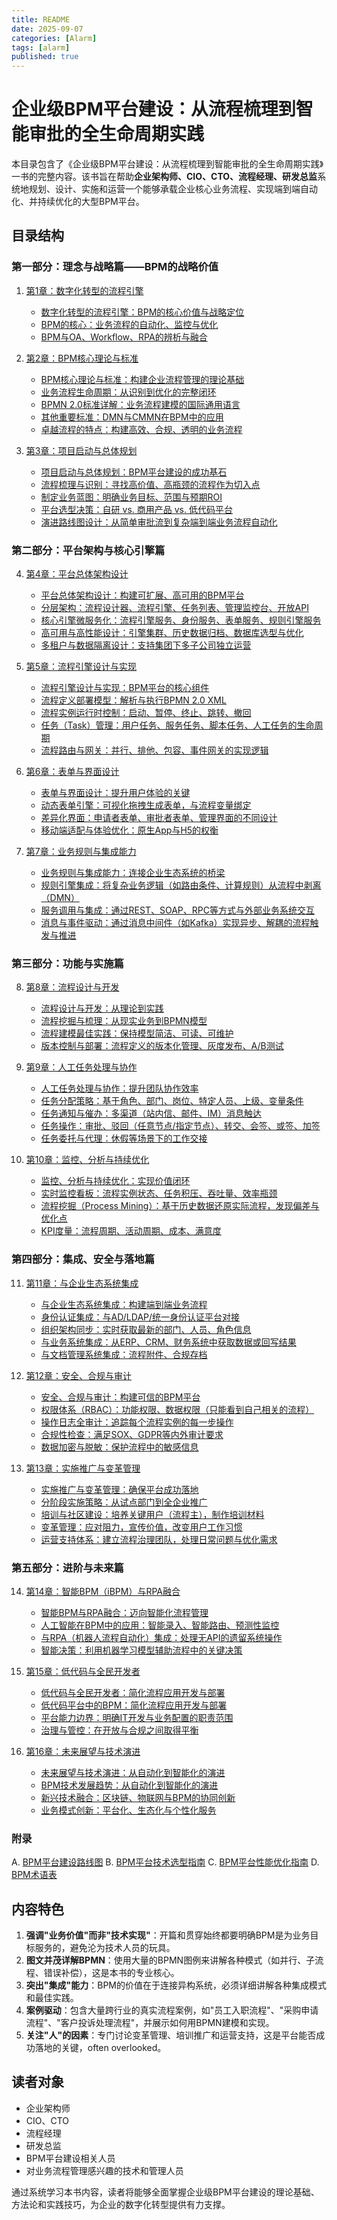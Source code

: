 ```yaml
---
title: README
date: 2025-09-07
categories: [Alarm]
tags: [alarm]
published: true
---
```



# 企业级BPM平台建设：从流程梳理到智能审批的全生命周期实践

本目录包含了《企业级BPM平台建设：从流程梳理到智能审批的全生命周期实践》一书的完整内容。该书旨在帮助**企业架构师、CIO、CTO、流程经理、研发总监**系统地规划、设计、实施和运营一个能够承载企业核心业务流程、实现端到端自动化、并持续优化的大型BPM平台。

## 目录结构

### 第一部分：理念与战略篇——BPM的战略价值

1. [第1章：数字化转型的流程引擎](1-1-README.md)
   - [数字化转型的流程引擎：BPM的核心价值与战略定位](1-1-digital-transformation-process-engine-overview.md)
   - [BPM的核心：业务流程的自动化、监控与优化](1-1-1-bpm-core-automation-monitoring-optimization.md)
   - [BPM与OA、Workflow、RPA的辨析与融合](1-1-2-bpm-oa-workflow-rpa-discrimination-fusion.md)

2. [第2章：BPM核心理论与标准](1-2-README.md)
   - [BPM核心理论与标准：构建企业流程管理的理论基础](1-2-bpm-core-theory-standards-overview.md)
   - [业务流程生命周期：从识别到优化的完整闭环](1-2-1-business-process-lifecycle-theory.md)
   - [BPMN 2.0标准详解：业务流程建模的国际通用语言](1-2-2-bpmn-2.0-standard-detailed-explanation.md)
   - [其他重要标准：DMN与CMMN在BPM中的应用](1-2-3-other-important-standards-dmn-cmmn.md)
   - [卓越流程的特点：构建高效、合规、透明的业务流程](1-2-4-characteristics-of-excellent-processes.md)

3. [第3章：项目启动与总体规划](1-3-README.md)
   - [项目启动与总体规划：BPM平台建设的成功基石](1-3-project-initiation-master-planning-overview.md)
   - [流程梳理与识别：寻找高价值、高瓶颈的流程作为切入点](1-3-1-process-inventory-identification.md)
   - [制定业务蓝图：明确业务目标、范围与预期ROI](1-3-2-business-blueprint-development.md)
   - [平台选型决策：自研 vs. 商用产品 vs. 低代码平台](1-3-3-platform-selection-decision.md)
   - [演进路线图设计：从简单审批流到复杂端到端业务流程自动化](1-3-4-evolution-roadmap-design.md)

### 第二部分：平台架构与核心引擎篇

4. [第4章：平台总体架构设计](1-4-README.md)
   - [平台总体架构设计：构建可扩展、高可用的BPM平台](1-4-platform-architecture-design-overview.md)
   - [分层架构：流程设计器、流程引擎、任务列表、管理监控台、开放API](1-4-1-layered-architecture-design.md)
   - [核心引擎微服务化：流程引擎服务、身份服务、表单服务、规则引擎服务](1-4-2-core-engine-microservices.md)
   - [高可用与高性能设计：引擎集群、历史数据归档、数据库选型与优化](1-4-3-high-availability-performance-design.md)
   - [多租户与数据隔离设计：支持集团下多子公司独立运营](1-4-4-multi-tenancy-data-isolation-design.md)

5. [第5章：流程引擎设计与实现](1-5-README.md)
   - [流程引擎设计与实现：BPM平台的核心组件](1-5-process-engine-design-implementation-overview.md)
   - [流程定义部署模型：解析与执行BPMN 2.0 XML](1-5-1-process-definition-deployment-model.md)
   - [流程实例运行时控制：启动、暂停、终止、跳转、撤回](1-5-2-process-instance-runtime-control.md)
   - [任务（Task）管理：用户任务、服务任务、脚本任务、人工任务的生命周期](1-5-3-task-management.md)
   - [流程路由与网关：并行、排他、包容、事件网关的实现逻辑](1-5-4-process-routing-gateway.md)

6. [第6章：表单与界面设计](1-6-README.md)
   - [表单与界面设计：提升用户体验的关键](1-6-form-interface-design-overview.md)
   - [动态表单引擎：可视化拖拽生成表单，与流程变量绑定](1-6-1-dynamic-form-engine.md)
   - [差异化界面：申请者表单、审批者表单、管理界面的不同设计](1-6-2-differentiated-interface-design.md)
   - [移动端适配与体验优化：原生App与H5的权衡](1-6-3-mobile-adaptation-experience-optimization.md)

7. [第7章：业务规则与集成能力](1-7-README.md)
   - [业务规则与集成能力：连接企业生态系统的桥梁](1-7-business-rules-integration-capabilities-overview.md)
   - [规则引擎集成：将复杂业务逻辑（如路由条件、计算规则）从流程中剥离（DMN）](1-7-1-rule-engine-integration.md)
   - [服务调用与集成：通过REST、SOAP、RPC等方式与外部业务系统交互](1-7-2-service-calls-integration.md)
   - [消息与事件驱动：通过消息中间件（如Kafka）实现异步、解耦的流程触发与推进](1-7-3-messaging-event-driven.md)

### 第三部分：功能与实施篇

8. [第8章：流程设计与开发](1-8-README.md)
   - [流程设计与开发：从理论到实践](1-8-process-design-development-overview.md)
   - [流程挖掘与梳理：从现实业务到BPMN模型](1-8-1-process-mining-梳理.md)
   - [流程建模最佳实践：保持模型简洁、可读、可维护](1-8-2-process-modeling-best-practices.md)
   - [版本控制与部署：流程定义的版本化管理、灰度发布、A/B测试](1-8-3-version-control-deployment.md)

9. [第9章：人工任务处理与协作](1-9-README.md)
   - [人工任务处理与协作：提升团队协作效率](1-9-human-task-collaboration-overview.md)
   - [任务分配策略：基于角色、部门、岗位、特定人员、上级、变量条件](1-9-1-task-assignment-strategies.md)
   - [任务通知与催办：多渠道（站内信、邮件、IM）消息触达](1-9-2-task-notification-reminders.md)
   - [任务操作：审批、驳回（任意节点/指定节点）、转交、会签、或签、加签](1-9-3-task-operations-support.md)
   - [任务委托与代理：休假等场景下的工作交接](1-9-4-task-delegation-proxy.md)

10. [第10章：监控、分析与持续优化](1-10-README.md)
    - [监控、分析与持续优化：实现价值闭环](1-10-monitoring-analysis-optimization-overview.md)
    - [实时监控看板：流程实例状态、任务积压、吞吐量、效率瓶颈](1-10-1-real-time-monitoring-dashboard.md)
    - [流程挖掘（Process Mining）：基于历史数据还原实际流程，发现偏差与优化点](1-10-2-process-mining-technology.md)
    - [KPI度量：流程周期、活动周期、成本、满意度](1-10-3-kpi-metrics-system.md)

### 第四部分：集成、安全与落地篇

11. [第11章：与企业生态系统集成](1-11-README.md)
    - [与企业生态系统集成：构建端到端业务流程](1-11-enterprise-ecosystem-integration-overview.md)
    - [身份认证集成：与AD/LDAP/统一身份认证平台对接](1-11-1-identity-authentication-integration.md)
    - [组织架构同步：实时获取最新的部门、人员、角色信息](1-11-2-organizational-structure-synchronization.md)
    - [与业务系统集成：从ERP、CRM、财务系统中获取数据或回写结果](1-11-3-business-system-integration.md)
    - [与文档管理系统集成：流程附件、合规存档](1-11-4-document-management-system-integration.md)

12. [第12章：安全、合规与审计](1-12-README.md)
    - [安全、合规与审计：构建可信的BPM平台](1-12-security-compliance-audit-overview.md)
    - [权限体系（RBAC）：功能权限、数据权限（只能看到自己相关的流程）](1-12-1-permission-system-design.md)
    - [操作日志全审计：追踪每个流程实例的每一步操作](1-12-2-operation-log-audit.md)
    - [合规性检查：满足SOX、GDPR等内外审计要求](1-12-3-compliance-check.md)
    - [数据加密与脱敏：保护流程中的敏感信息](1-12-4-data-encryption-masking.md)

13. [第13章：实施推广与变革管理](1-13-README.md)
    - [实施推广与变革管理：确保平台成功落地](1-13-implementation-promotion-change-management-overview.md)
    - [分阶段实施策略：从试点部门到全企业推广](1-13-1-phased-implementation-strategy.md)
    - [培训与社区建设：培养关键用户（流程主），制作培训材料](1-13-2-training-community-building.md)
    - [变革管理：应对阻力，宣传价值，改变用户工作习惯](1-13-3-change-management.md)
    - [运营支持体系：建立流程治理团队，处理日常问题与优化需求](1-13-4-operations-support-system.md)

### 第五部分：进阶与未来篇

14. [第14章：智能BPM（iBPM）与RPA融合](1-14-README.md)
    - [智能BPM与RPA融合：迈向智能化流程管理](1-14-intelligent-bpm-rpa-integration-overview.md)
    - [人工智能在BPM中的应用：智能录入、智能路由、预测性监控](1-14-1-ai-applications-in-bpm.md)
    - [与RPA（机器人流程自动化）集成：处理无API的遗留系统操作](1-14-2-rpa-integration.md)
    - [智能决策：利用机器学习模型辅助流程中的关键决策](1-14-3-intelligent-decision-making.md)

15. [第15章：低代码与全民开发者](1-15-README.md)
    - [低代码与全民开发者：简化流程应用开发与部署](1-15-low-code-citizen-development-overview.md)
    - [低代码平台中的BPM：简化流程应用开发与部署](1-15-1-low-code-platform-bpm.md)
    - [平台能力边界：明确IT开发与业务配置的职责范围](1-15-2-platform-capability-boundaries.md)
    - [治理与管控：在开放与合规之间取得平衡](1-15-3-governance-and-control.md)

16. [第16章：未来展望与技术演进](1-16-README.md)
    - [未来展望与技术演进：从自动化到智能化的演进](1-16-future-outlook-technology-evolution-overview.md)
    - [BPM技术发展趋势：从自动化到智能化的演进](1-16-1-bpm-technology-trends.md)
    - [新兴技术融合：区块链、物联网与BPM的协同创新](1-16-2-emerging-technology-integration.md)
    - [业务模式创新：平台化、生态化与个性化服务](1-16-3-business-model-innovation.md)

### 附录

A. [BPM平台建设路线图](appendix-a-bpm-platform-roadmap.md)
B. [BPM平台技术选型指南](appendix-b-bpm-platform-selection-guide.md)
C. [BPM平台性能优化指南](appendix-c-bpm-platform-performance-optimization.md)
D. [BPM术语表](appendix-d-bpm-terminology-glossary.md)

## 内容特色

1. **强调"业务价值"而非"技术实现"**：开篇和贯穿始终都要明确BPM是为业务目标服务的，避免沦为技术人员的玩具。
2. **图文并茂详解BPMN**：使用大量的BPMN图例来讲解各种模式（如并行、子流程、错误补偿），这是本书的专业核心。
3. **突出"集成"能力**：BPM的价值在于连接异构系统，必须详细讲解各种集成模式和最佳实践。
4. **案例驱动**：包含大量跨行业的真实流程案例，如"员工入职流程"、"采购申请流程"、"客户投诉处理流程"，并展示如何用BPMN建模和实现。
5. **关注"人"的因素**：专门讨论变革管理、培训推广和运营支持，这是平台能否成功落地的关键，often overlooked。

## 读者对象

- 企业架构师
- CIO、CTO
- 流程经理
- 研发总监
- BPM平台建设相关人员
- 对业务流程管理感兴趣的技术和管理人员

通过系统学习本书内容，读者将能够全面掌握企业级BPM平台建设的理论基础、方法论和实践技巧，为企业的数字化转型提供有力支撑。